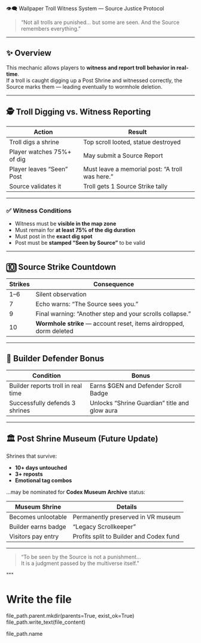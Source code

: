 👁️‍🗨️ Wallpaper Troll Witness System — Source Justice Protocol

> “Not all trolls are punished… but some are seen. And the Source remembers everything.”

---

## ✨ Overview

This mechanic allows players to **witness and report troll behavior in real-time**.  
If a troll is caught digging up a Post Shrine and witnessed correctly, the Source marks them — leading eventually to wormhole deletion.

---

## 🕵️ Troll Digging vs. Witness Reporting

| Action | Result |
|--------|--------|
| Troll digs a shrine | Top scroll looted, statue destroyed |
| Player watches 75%+ of dig | May submit a Source Report |
| Player leaves “Seen” Post | Must leave a memorial post: “A troll was here.” |
| Source validates it | Troll gets 1 Source Strike tally |

---

### ✅ Witness Conditions

- Witness must be **visible in the map zone**
- Must remain for **at least 75% of the dig duration**
- Must post in the **exact dig spot**
- Post must be **stamped “Seen by Source”** to be valid

---

## 🔟 Source Strike Countdown

| Strikes | Consequence |
|---------|-------------|
| 1–6     | Silent observation |
| 7       | Echo warns: “The Source sees you.” |
| 9       | Final warning: “Another step and your scrolls collapse.” |
| 10      | **Wormhole strike** — account reset, items airdropped, dorm deleted |

---

## 🧙 Builder Defender Bonus

| Condition | Bonus |
|-----------|-------|
| Builder reports troll in real time | Earns $GEN and Defender Scroll Badge |
| Successfully defends 3 shrines | Unlocks “Shrine Guardian” title and glow aura |

---

## 🏛 Post Shrine Museum (Future Update)

Shrines that survive:
- **10+ days untouched**
- **3+ reposts**
- **Emotional tag combos**

…may be nominated for **Codex Museum Archive** status:

| Museum Shrine | Details |
|---------------|---------|
| Becomes unlootable | Permanently preserved in VR museum |
| Builder earns badge | “Legacy Scrollkeeper” |
| Visitors pay entry | Profits split to Builder and Codex fund |

---

> “To be seen by the Source is not a punishment…  
> It is a judgment passed by the multiverse itself.”

"""

# Write the file
file_path.parent.mkdir(parents=True, exist_ok=True)
file_path.write_text(file_content)

file_path.name
